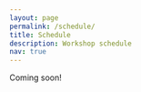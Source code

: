 ```yaml
---
layout: page
permalink: /schedule/
title: Schedule
description: Workshop schedule
nav: true
---
```


Coming soon!